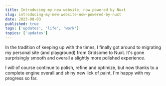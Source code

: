 ```yaml
---
title: Introducing my new website, now powered by Nuxt
slug: introducing-my-new-website-now-powered-by-nuxt
date: 2023-08-03
published: true
tags: ['updates', 'life', 'work']
topics: ['updates'] 
---
```


In the tradition of keeping up with the times, I finally got around to migrating my personal site (and playground) from Gridsome to Nuxt. It's gone surprisingly smooth and overall a slightly more polished experience.
<!--more-->
I will of course continue to polish, refine and optimize, but now thanks to a complete engine overall and shiny new lick of paint, I'm happy with my progress so far.
